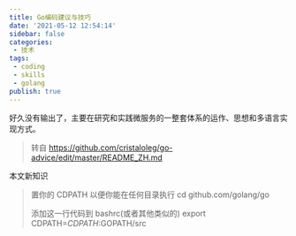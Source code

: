 ```yaml
---
title: Go编码建议与技巧
date: '2021-05-12 12:54:14'
sidebar: false
categories:
 - 技术
tags:
 - coding
 - skills
 - golang
publish: true
---
```


好久没有输出了，主要在研究和实践微服务的一整套体系的运作、思想和多语言实现方式。

> 转自 https://github.com/cristaloleg/go-advice/edit/master/README_ZH.md

本文新知识

> 置你的 CDPATH 以便你能在任何目录执行 cd github.com/golang/go
> 
> 添加这一行代码到 bashrc(或者其他类似的) export CDPATH=$CDPATH:$GOPATH/src